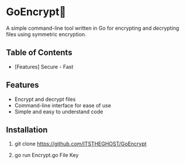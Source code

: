 # GoEncrypt👻
A simple command-line tool written in Go for encrypting and decrypting files using symmetric encryption.

## Table of Contents

- [Features] Secure - Fast

## Features

- Encrypt and decrypt files
- Command-line interface for ease of use
- Simple and easy to understand code

## Installation

1.    git clone https://github.com/ITSTHEGHOST/GoEncrypt

2.    go run Encrypt.go File Key 
